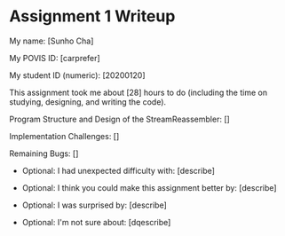 Assignment 1 Writeup
=============

My name: [Sunho Cha]

My POVIS ID: [carprefer]

My student ID (numeric): [20200120]

This assignment took me about [28] hours to do (including the time on studying, designing, and writing the code).

Program Structure and Design of the StreamReassembler:
[]

Implementation Challenges:
[]

Remaining Bugs:
[]

- Optional: I had unexpected difficulty with: [describe]

- Optional: I think you could make this assignment better by: [describe]

- Optional: I was surprised by: [describe]

- Optional: I'm not sure about: [dqescribe]
